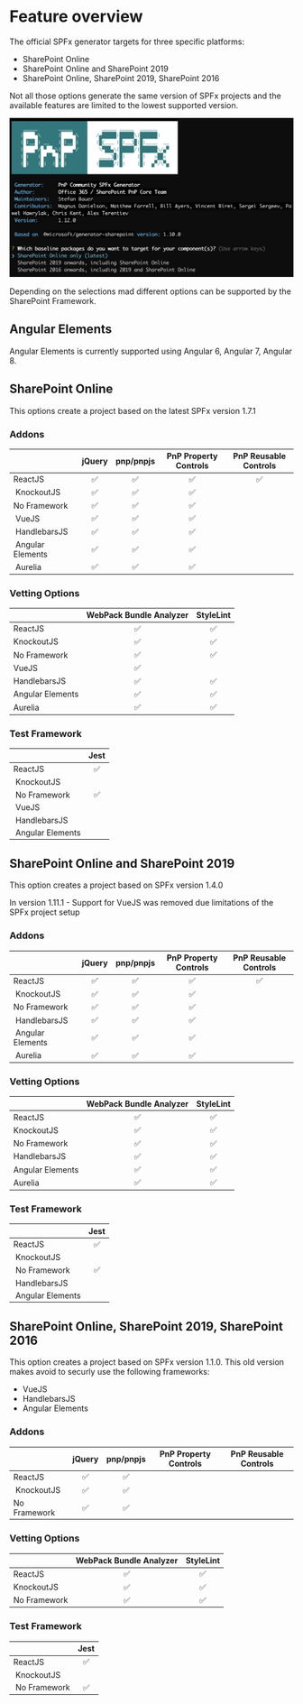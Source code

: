 # Feature overview

The official SPFx generator targets for three specific platforms:

* SharePoint Online
* SharePoint Online and SharePoint 2019
* SharePoint Online, SharePoint 2019, SharePoint 2016

Not all those options generate the same version of SPFx projects and the available features are limited to the lowest supported version.

![Target framework seletion](./assets/yo-running.png)

Depending on the selections mad different options can be supported by the SharePoint Framework.

## Angular Elements

Angular Elements is currently supported using Angular 6, Angular 7, Angular 8.

## SharePoint Online

This options create a project based on the latest SPFx version 1.7.1

### Addons

| | jQuery | pnp/pnpjs | PnP Property Controls | PnP Reusable Controls |
|:-----|:-----:|:-----:|:-----:|:-----:|
| ReactJS|✅|✅|✅|✅|
| KnockoutJS|✅|✅|✅| 
| No Framework|✅|✅|✅| 
| VueJS|✅|✅|✅| 
| HandlebarsJS|✅|✅|✅| 
| Angular Elements|✅|✅|✅|
| Aurelia|✅|✅|✅|

### Vetting Options

| | WebPack Bundle Analyzer | StyleLint 
|:-----|:-----:|:-----:|
|ReactJS|✅|✅|
|KnockoutJS|✅|✅|
|No Framework|✅|✅|
|VueJS|✅| |
|HandlebarsJS|✅|✅|
|Angular Elements|✅|✅|
|Aurelia|✅|✅|

### Test Framework

| |**Jest**|
|:-----|:-----:|
| ReactJS |✅|
| KnockoutJS| | 
| No Framework|✅|
| VueJS| |
| HandlebarsJS| |
| Angular Elements| |


## SharePoint Online and SharePoint 2019

This option creates a project based on SPFx version 1.4.0

In version 1.11.1 - Support for VueJS was removed due limitations of the SPFx project setup

### Addons

| | jQuery | pnp/pnpjs | PnP Property Controls | PnP Reusable Controls |
|:-----|:-----:|:-----:|:-----:|:-----:|
| ReactJS|✅|✅|✅|✅|
| KnockoutJS|✅|✅|✅| 
| No Framework|✅|✅|✅|  
| HandlebarsJS|✅|✅|✅| 
| Angular Elements|✅|✅|✅|
| Aurelia|✅|✅|✅|

### Vetting Options

| | WebPack Bundle Analyzer | StyleLint 
|:-----|:-----:|:-----:|
|ReactJS|✅|✅|
|KnockoutJS|✅|✅|
|No Framework|✅|✅|
|HandlebarsJS|✅|✅|
|Angular Elements|✅|✅|
|Aurelia|✅|✅|

### Test Framework

| |**Jest**|
|:-----|:-----:|
| ReactJS |✅|
| KnockoutJS| | 
| No Framework|✅|
| HandlebarsJS| |
| Angular Elements| |

## SharePoint Online, SharePoint 2019, SharePoint 2016

This option creates a project based on SPFx version 1.1.0. This old version makes avoid to securly use the following frameworks:

* VueJS
* HandlebarsJS
* Angular Elements

### Addons

| | jQuery | pnp/pnpjs | PnP Property Controls | PnP Reusable Controls |
|:-----|:-----:|:-----:|:-----:|:-----:|
| ReactJS|✅|✅| | |
| KnockoutJS|✅|✅| | 
| No Framework|✅|✅| | 


### Vetting Options

| | WebPack Bundle Analyzer | StyleLint 
|:-----|:-----:|:-----:|
|ReactJS|✅|✅|
|KnockoutJS|✅|✅|
|No Framework|✅|✅|

### Test Framework

| |**Jest**|
|:-----|:-----:|
| ReactJS |✅|
| KnockoutJS| | 
| No Framework|✅|
